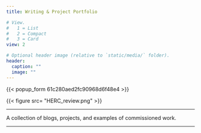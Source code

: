 ```yaml
---
title: Writing & Project Portfolio

# View.
#   1 = List
#   2 = Compact
#   3 = Card
view: 2

# Optional header image (relative to `static/media/` folder).
header:
  caption: ""
  image: ""
---
```

{{< popup_form 61c280aed2fc90968d6f48e4 >}}

{{< figure src= "HERC_review.png" >}}

***
A collection of blogs, projects, and examples of commissioned work.
***